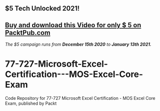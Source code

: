 ## $5 Tech Unlocked 2021!
[Buy and download this Video for only $ 5 on PacktPub.com](https://www.packtpub.com/product/77-727-microsoft-excel-certification-mos-excel-core-exam-video/9781838646264)
-----
*The $5 campaign         runs from __December 15th 2020__ to __January 13th 2021.__*

# 77-727-Microsoft-Excel-Certification---MOS-Excel-Core-Exam
Code Repository for 77-727 Microsoft Excel Certification - MOS Excel Core Exam, published by Packt
